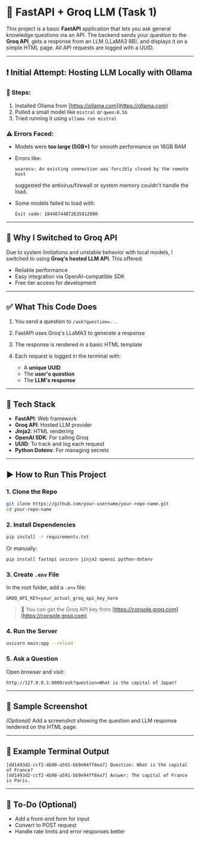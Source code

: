 # 🚀 FastAPI + Groq LLM (Task 1)

This project is a basic **FastAPI** application that lets you ask general knowledge questions via an API. The backend sends your question to the **Groq API**, gets a response from an LLM (LLaMA3 8B), and displays it on a simple HTML page. All API requests are logged with a UUID.

---

## ❗ Initial Attempt: Hosting LLM Locally with Ollama

### 🔧 Steps:

1. Installed Ollama from [https://ollama.com](https://ollama.com)
2. Pulled a small model like `mistral` or `qwen:0.5b`
3. Tried running it using `ollama run mistral`

### ⚠️ Errors Faced:

* Models were **too large (5GB+)** for smooth performance on 16GB RAM
* Errors like:

  ```
  wsarecv: An existing connection was forcibly closed by the remote host
  ```

  suggested the antivirus/firewall or system memory couldn't handle the load.
* Some models failed to load with:

  ```
  Exit code: 18446744072635812000
  ```

---

## 🔄 Why I Switched to Groq API

Due to system limitations and unstable behavior with local models, I switched to using **Groq's hosted LLM API**. This offered:

* Reliable performance
* Easy integration via OpenAI-compatible SDK
* Free tier access for development

---

## ✅ What This Code Does

1. You send a question to `/ask?question=...`
2. FastAPI uses Groq's LLaMA3 to generate a response
3. The response is rendered in a basic HTML template
4. Each request is logged in the terminal with:

   * A **unique UUID**
   * The **user's question**
   * The **LLM's response**

---

## 📁 Tech Stack

* **FastAPI**: Web framework
* **Groq API**: Hosted LLM provider
* **Jinja2**: HTML rendering
* **OpenAI SDK**: For calling Groq
* **UUID**: To track and log each request
* **Python Dotenv**: For managing secrets

---

## ▶️ How to Run This Project

### 1. Clone the Repo

```bash
git clone https://github.com/your-username/your-repo-name.git
cd your-repo-name
```

### 2. Install Dependencies

```bash
pip install -r requirements.txt
```

Or manually:

```bash
pip install fastapi uvicorn jinja2 openai python-dotenv
```

### 3. Create `.env` File

In the root folder, add a `.env` file:

```
GROQ_API_KEY=your_actual_groq_api_key_here
```

> 🔑 You can get the Groq API key from [https://console.groq.com](https://console.groq.com)

### 4. Run the Server

```bash
uvicorn main:app --reload
```

### 5. Ask a Question

Open browser and visit:

```
http://127.0.0.1:8000/ask?question=What is the capital of Japan?
```

---

## 📸 Sample Screenshot

*(Optional)*
Add a screenshot showing the question and LLM response rendered on the HTML page.

---

## 🧐 Example Terminal Output

```
[dd1493d2-ccf2-4b90-a591-bb9e94ff8ea7] Question: What is the capital of France?
[dd1493d2-ccf2-4b90-a591-bb9e94ff8ea7] Answer: The capital of France is Paris.
```

---

## 📌 To-Do (Optional)

* Add a front-end form for input
* Convert to POST request
* Handle rate limits and error responses better
